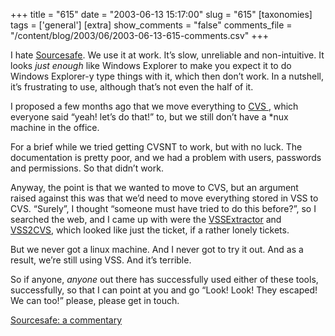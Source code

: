 +++
title = "615"
date = "2003-06-13 15:17:00"
slug = "615"
[taxonomies]
tags = ['general']
[extra]
show_comments = "false"
comments_file = "/content/blog/2003/06/2003-06-13-615-comments.csv"
+++

I hate [Sourcesafe](http://msdn.microsoft.com/ssafe/). We use it at work. It’s slow, unreliable and non-intuitive. It looks *just enough* like Windows Explorer to make you expect it to do Windows Explorer-y type things with it, which then don’t work. In a nutshell, it’s frustrating to use, although that’s not even the half of it.

I proposed a few months ago that we move everything to [CVS ](http://www.cvshome.org "Concurrent Versioning System"), which everyone said “yeah! let’s do that!” to, but we still don’t have a \*nux machine in the office.

For a brief while we tried getting CVSNT to work, but with no luck. The documentation is pretty poor, and we had a problem with users, passwords and permissions. So that didn’t work.

Anyway, the point is that we wanted to move to CVS, but an argument raised against this was that we’d need to move everything stored in VSS to CVS. “Surely”, I thought “someone must have tried to do this before?”, so I searched the web, and I came up with were the [VSSExtractor](http://sourceforge.net/projects/vssextractor/) and [VSS2CVS](http://www.laine.org:8080/cvs/vss2cvs/), which looked like just the ticket, if a rather lonely tickets.

But we never got a linux machine. And I never got to try it out. And as a result, we’re still using VSS. And it’s terrible.

So if anyone, *anyone* out there has successfully used either of these tools, successfully, so that I can point at you and go “Look! Look! They escaped! We can too!” please, please get in touch.

[Sourcesafe: a commentary](http://www.highprogrammer.com/alan/windev/sourcesafe.html)
